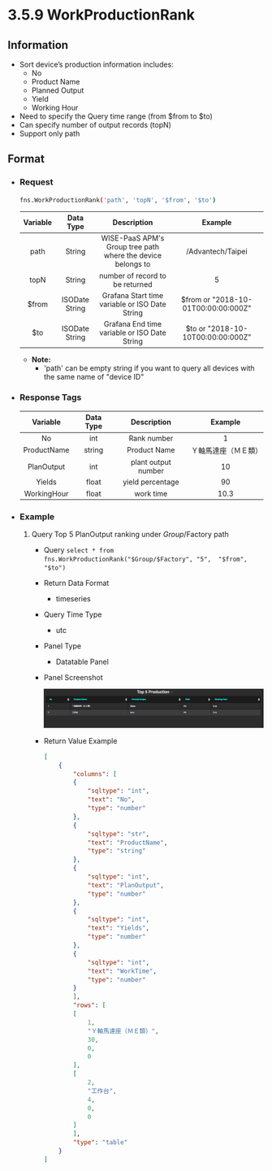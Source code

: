 # 3.5.9 WorkProductionRank

## Information

* Sort device’s production information includes:
    * No
    * Product Name
    * Planned Output
    * Yield
    * Working Hour
* Need to specify the Query time range (from $from to $to)
* Can specify number of output records (topN)
* Support only path


## Format

* ### Request

  ``` sh
  fns.WorkProductionRank('path', 'topN', '$from', '$to')
  ```

  | Variable | Data Type | Description | Example |
  | :---: | :---: | :---: | :---: |
  | path | String | WISE-PaaS APM's Group tree path<br>where the device belongs to | /Advantech/Taipei |
  | topN | String | number of record to be returned | 5 |
  | $from | ISODate String | Grafana Start time variable or ISO Date String | $from or "2018-10-01T00:00:00:000Z" |
  | $to | ISODate String | Grafana End time variable or ISO Date String | $to or "2018-10-10T00:00:00:000Z" |

  - **Note:**
    - 'path' can be empty string if you want to query all devices with the same name of "device ID"


* ### Response Tags

    | Variable | Data Type | Description | Example |
    | :---: | :---: | :---: | :---: |
    | No | int | Rank number | 1 |
    | ProductName | string | Product Name | Ｙ軸馬達座（ＭＥ類）|
    | PlanOutput | int | plant output number | 10 |
    | Yields | float | yield percentage | 90 |
    | WorkingHour | float | work time | 10.3 |


* ### Example
    1. Query Top 5 PlanOutput ranking under $Group/$Factory path
        - Query
        ``` select * from fns.WorkProductionRank("$Group/$Factory", "5",  "$from", "$to") ```
        - Return Data Format
            * timeseries
        - Query Time Type
            * utc
        - Panel Type
            * Datatable Panel
        - Panel Screenshot

            ![](/images/3.5.9-WorkProductionRank.png)
        - Return Value Example

            ``` json
            [
                {
                    "columns": [
                    {
                        "sqltype": "int",
                        "text": "No",
                        "type": "number"
                    },
                    {
                        "sqltype": "str",
                        "text": "ProductName",
                        "type": "string"
                    },
                    {
                        "sqltype": "int",
                        "text": "PlanOutput",
                        "type": "number"
                    },
                    {
                        "sqltype": "int",
                        "text": "Yields",
                        "type": "number"
                    },
                    {
                        "sqltype": "int",
                        "text": "WorkTime",
                        "type": "number"
                    }
                    ],
                    "rows": [
                    [
                        1,
                        "Ｙ軸馬達座（ＭＥ類）",
                        30,
                        0,
                        0
                    ],
                    [
                        2,
                        "工作台",
                        4,
                        0,
                        0
                    ]
                    ],
                    "type": "table"
                }
            ]
            ```
